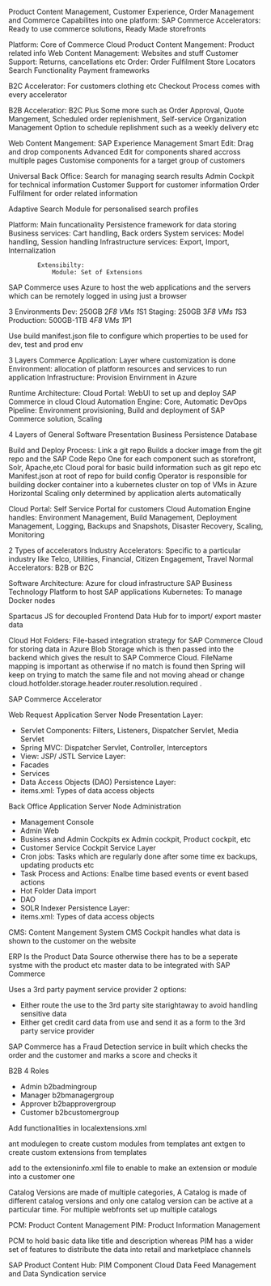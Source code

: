 Product Content Management, Customer Experience, Order Management and Commerce Capabilites into one platform: SAP Commerce
Accelerators: Ready to use commerce solutions, Ready Made storefronts

Platform: Core of Commerce Cloud
Product Content Mangement: Product related info
Web Content Management: Websites and stuff
Customer Support: Returns, cancellations etc
Order: Order Fulfilment 
Store Locators
Search Functionality
Payment frameworks

B2C Accelerator: For customers clothing etc
Checkout Process comes with every accelerator

B2B Acceleratior: B2C Plus Some more such as Order Approval, Quote Mangement, Scheduled order replenishment, Self-service Organization Management
Option to schedule replishment such as a weekly delivery etc

Web Content Mangement: SAP Experience Management
Smart Edit: Drag and drop components
Advanced Edit for components shared accross multiple pages
Customise components for a target group of customers

Universal Back Office:  Search for managing search results
                        Admin Cockpit for technical information
                        Customer Support for customer information
                        Order Fulfilment for order related information


Adaptive Search Module for personalised search profiles

Platform: Main funcationality
            Persistence framework for data storing
            Business services: Cart handling, Back orders
            System services: Model handling, Session handling
            Infrastructure services: Export, Import, Internalization

            Extensibilty: 
                Module: Set of Extensions



SAP Commerce uses Azure to host the web applications and the servers which can be remotely logged in using just a browser

3 Environments
Dev: 250GB 2*F8 VMs 1*S1
Staging: 250GB 3*F8 VMs 1*S3
Production: 500GB-1TB 4*F8 VMs 1*P1

Use build manifest.json file to configure which properties to be used for dev, test and prod env

3 Layers
Commerce Application: Layer where customization is done
Environment: allocation of platform resources and services to run application
Infrastructure: Provision Envirnment in Azure


Runtime Architecture: 
Cloud Portal: WebUI to set up and deploy SAP Commerce in cloud
Cloud Automation Engine: Core, Automatic DevOps Pipeline: Environment provisioning, Build and deployment of SAP Commerce solution, Scaling


4 Layers of General Software
Presentation
Business
Persistence
Database

Build and Deploy Process: 
Link a git repo
Builds a docker image from the git repo and the SAP Code Repo
One for each component such as storefront, Solr, Apache,etc
Cloud poral for basic build information such as git repo etc
Manifest.json at root of repo for build config
Operator is responsible for building docker container into a kubernetes cluster on top of VMs in Azure
Horizontal Scaling only determined by application alerts automatically

Cloud Portal: Self Service Portal for customers
Cloud Automation Engine handles: Environment Management, Build Management, Deployment Management, Logging, Backups and Snapshots, Disaster Recovery, Scaling, Monitoring 

2 Types of accelerators
Industry Accelerators: Specific to a particular industry like Telco, Utilities, Financial, Citizen Engagement, Travel
Normal Accelerators: B2B or B2C


Software Architecture: 
Azure for cloud infrastructure
SAP Business Technology Platform to host SAP applications 
Kubernetes: To manage Docker nodes


Spartacus JS for decoupled Frontend
Data Hub for to import/ export master data

Cloud Hot Folders: File-based integration strategy for SAP Commerce Cloud for storing data in Azure Blob Storage which is then passed into the backend which gives the result to SAP Commerce Cloud.
FileName mapping is important as otherwise if no match is found then Spring will keep on trying to match the same file and not moving ahead or change cloud.hotfolder.storage.header.router.resolution.required .


SAP Commerce Accelerator

Web Request Application Server Node
Presentation Layer:
* Servlet Components: Filters, Listeners, Dispatcher Servlet, Media Servlet
* Spring MVC: Dispatcher Servlet, Controller, Interceptors
* View: JSP/ JSTL
Service Layer:
* Facades
* Services
* Data Access Objects (DAO)
Persistence Layer:
* items.xml: Types of data access objects 

Back Office Application Server Node
Administration
* Management Console
* Admin Web
* Business and Admin Cockpits ex Admin cockpit, Product cockpit, etc
* Customer Service Cockpit
Service Layer
* Cron jobs: Tasks which are regularly done after some time ex backups, updating products etc
* Task Process and Actions: Enalbe time based events or event based actions
* Hot Folder Data import
* DAO
* SOLR Indexer
Persistence Layer:
* items.xml: Types of data access objects 


CMS: Content Mangement System
CMS Cockpit handles what data is shown to the customer on the website

ERP Is the Product Data Source otherwise there has to be a seperate systme with the product etc master data to be integrated with SAP Commerce

Uses a 3rd party payment service provider 2 options: 
* Either route the use to the 3rd party site starightaway to avoid handling sensitive data
* Either get credit card data from use and send it as a form to the 3rd party service provider

SAP Commerce has a Fraud Detection service in built which checks the order and the customer and marks a score and checks it 

B2B
4 Roles
* Admin b2badmingroup
* Manager b2bmanagergroup
* Approver b2bapprovergroup
* Customer b2bcustomergroup

Add functionalities in localextensions.xml

ant modulegen to create custom modules from templates
ant extgen to create custom extensions from templates

add <meta key="extgen-template-extension" value="true"/> to the extensioninfo.xml file to enable to make an extension or module into a customer one

Catalog Versions are made of multiple categories,
A Catalog is made of different catalog versions and only one catalog version can be active at a particular time.
For multiple webfronts set up multiple catalogs

PCM: Product Content Management
PIM: Product Information Management

PCM to hold basic data like title and description whereas PIM has a wider set of features to distribute the data into retail and marketplace channels

SAP Product Content Hub:
    PIM Component 
    Cloud Data Feed Management and Data Syndication service